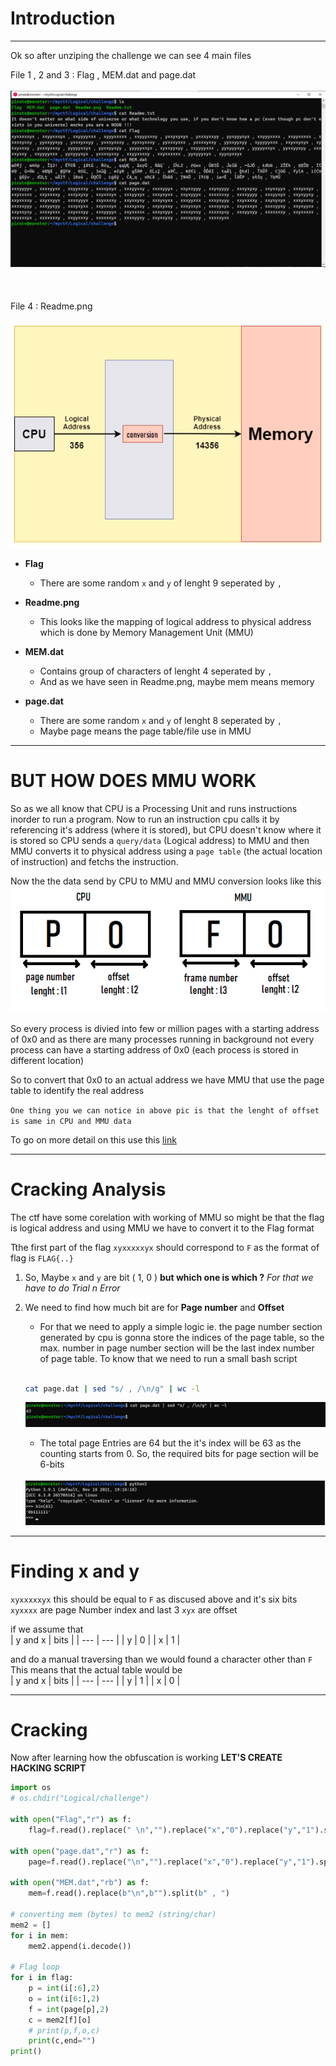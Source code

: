 # Introduction
---
Ok so after unziping the challenge we can see 4 main files

File 1 , 2 and 3 : Flag , MEM.dat and page.dat<br><br>
<img src="./Assets/intro1.png" alt="Intro ls" />
<br><br><br><br>
File 4 : Readme.png<br><br>
<img src="./Assets/mmu.png" alt="MMU"/>

- **Flag**
    - There are some random `x` and `y` of lenght 9 seperated by ` , `

- **Readme.png**
    - This looks like the mapping of logical address to physical address which is done by Memory Management Unit (MMU)

- **MEM.dat**
    - Contains group of characters of lenght 4 seperated by ` , `
    - And as we have seen in Readme.png, maybe mem means memory

- **page.dat**
    - There are some random `x` and `y` of lenght 8 seperated by ` , `
    - Maybe page means the page table/file use in MMU

---
# BUT HOW DOES MMU WORK
So as we all know that CPU is a Processing Unit and runs instructions inorder to run a program. Now to run an instruction cpu calls it by referencing it's address (where it is stored), but CPU doesn't know where it is stored so CPU sends a `query/data` (Logical address) to MMU and then MMU converts it to physical address using a `page table` (the actual location of instruction) and fetchs the instruction. 

Now the the data send by CPU to MMU and MMU conversion looks like this<br>
<img src="./Assets/address.png"/>

So every process is divied into few or million pages with a starting address of 0x0 and as there are many processes running in background not every process can have a starting address of 0x0 (each process is stored in different location)

So to convert that 0x0 to an actual address we have MMU that use the page table to identify the real address

`One thing you we can notice in above pic is that the lenght of offset is same in CPU and MMU data`

To go on more detail on this use this [link]()

---
# Cracking Analysis
The ctf have some corelation with working of MMU so might be that the flag is logical address and using MMU we have to convert it to the Flag format

Tthe first part of the flag `xyxxxxxyx` should correspond to `F` as the format of flag is `FLAG{..}`

1. So, Maybe `x` and `y` are bit ( 1, 0 ) **but which one is which ?** *For that we have to do Trial n Error*
1. We need to find how much bit are for **Page number** and **Offset**

    - For that we need to apply a simple logic ie. the page number section generated by cpu is gonna store the indices of the page table, so the max. number in page number section will be the last index number of page table. To know that we need to run a small bash script<br><br>
    ```bash
    cat page.dat | sed "s/ , /\n/g" | wc -l
    ```
    
    <img src="./Assets/lines.png" alt="Page Entries"/><br>

    - The total page Entries are 64 but the it's index will be 63 as the counting starts from 0. So, the required bits for page section will be 6-bits <br><br>

    <img src="./Assets/pagebits.png" alt="Page Entries"/>

---
# Finding x and y
`xyxxxxxyx` this should be equal to `F` as discused above and it's six bits `xyxxxx` are page Number index and last 3 `xyx` are offset

if we assume that<br>
| y and x  | bits |
| --- | --- |
| y  | 0  |
| x  | 1  |

and do a manual traversing than we would found a character other than `F`<br>
This means that the actual table would be<br>
| y and x  | bits |
| --- | --- |
| y  | 1  |
| x  | 0  |

---
# Cracking
Now after learning how the obfuscation is working **LET'S CREATE HACKING SCRIPT**

```python
import os
# os.chdir("Logical/challenge")

with open("Flag","r") as f:
    flag=f.read().replace(" \n","").replace("x","0").replace("y","1").split(" , ")

with open("page.dat","r") as f:
    page=f.read().replace("\n","").replace("x","0").replace("y","1").split(" , ")

with open("MEM.dat","rb") as f:
    mem=f.read().replace(b"\n",b"").split(b" , ")

# converting mem (bytes) to mem2 (string/char)
mem2 = []
for i in mem:
    mem2.append(i.decode())

# Flag loop
for i in flag:
    p = int(i[:6],2)
    o = int(i[6:],2)
    f = int(page[p],2)
    c = mem2[f][o]
    # print(p,f,o,c)
    print(c,end="")
print()

```




